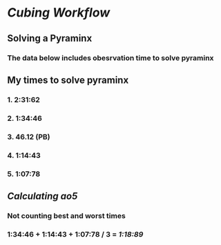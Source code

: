 # _Cubing Workflow_

## Solving a Pyraminx
### **The data below includes obesrvation time to solve pyraminx**

## My times to solve pyraminx
### 1. 2:31:62
### 2. 1:34:46
### 3. 46.12 (PB)
### 4. 1:14:43
### 5. 1:07:78

## _Calculating ao5_
### Not counting best and worst times
### 1:34:46 + 1:14:43 + 1:07:78 / 3 = _1:18:89_
